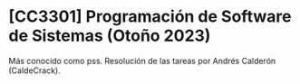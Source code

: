 # [CC3301] Programación de Software de Sistemas (Otoño 2023)
Más conocido como pss.
Resolución de las tareas por Andrés Calderón (CaldeCrack).
